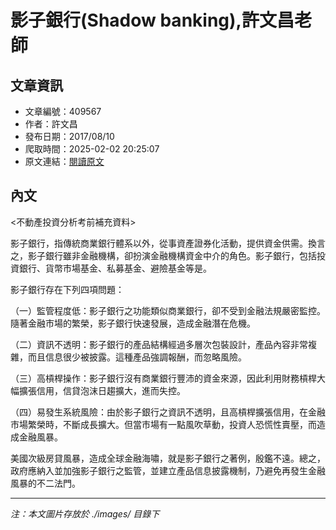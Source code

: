 # 影子銀行(Shadow banking),許文昌老師

## 文章資訊
- 文章編號：409567
- 作者：許文昌
- 發布日期：2017/08/10
- 爬取時間：2025-02-02 20:25:07
- 原文連結：[閱讀原文](https://real-estate.get.com.tw/Columns/detail.aspx?no=409567)

## 內文
<不動產投資分析考前補充資料>

影子銀行，指傳統商業銀行體系以外，從事資產證券化活動，提供資金供需。換言之，影子銀行雖非金融機構，卻扮演金融機構資金中介的角色。影子銀行，包括投資銀行、貨幣市場基金、私募基金、避險基金等是。

影子銀行存在下列四項問題：

（一）監管程度低：影子銀行之功能類似商業銀行，卻不受到金融法規嚴密監控。隨著金融市場的繁榮，影子銀行快速發展，造成金融潛在危機。

（二）資訊不透明：影子銀行的產品結構經過多層次包裝設計，產品內容非常複雜，而且信息很少被披露。這種產品強調報酬，而忽略風險。

（三）高槓桿操作：影子銀行沒有商業銀行豐沛的資金來源，因此利用財務槓桿大幅擴張信用，信貸泡沫日趨擴大，進而失控。

（四）易發生系統風險：由於影子銀行之資訊不透明，且高槓桿擴張信用，在金融市場繁榮時，不斷成長擴大。但當市場有一點風吹草動，投資人恐慌性賣壓，而造成金融風暴。

美國次級房貸風暴，造成全球金融海嘯，就是影子銀行之著例，殷鑑不遠。總之，政府應納入並加強影子銀行之監管，並建立產品信息披露機制，乃避免再發生金融風暴的不二法門。

---
*注：本文圖片存放於 ./images/ 目錄下*
